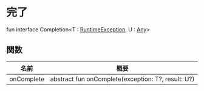 # 完了

fun interface Completion&lt;T : [RuntimeException](https://developer.android.com/reference/kotlin/java/lang/RuntimeException.html), U : [Any](https://kotlinlang.org/api/latest/jvm/stdlib/kotlin/-any/index.html)&gt;

## 関数

| 名前        | 概要                                              |
| ----------- | -------------------------------------------------- |
| onComplete | abstract fun onComplete(exception: T?, result: U?) |